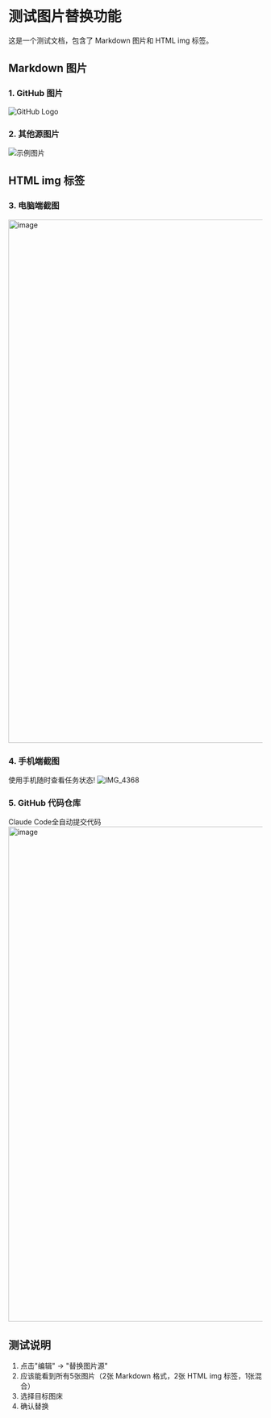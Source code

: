 # 测试图片替换功能

这是一个测试文档，包含了 Markdown 图片和 HTML img 标签。

## Markdown 图片

### 1. GitHub 图片

![GitHub Logo](https://github.githubassets.com/images/modules/logos_page/GitHub-Mark.png)

### 2. 其他源图片

![示例图片](https://via.placeholder.com/150)

## HTML img 标签

### 3. 电脑端截图

<img width="1038" alt="image" src="https://github.com/user-attachments/assets/b949ce8b-304b-4781-9795-0d6143361ba2" />

### 4. 手机端截图

使用手机随时查看任务状态!
![IMG_4368](https://github.com/user-attachments/assets/0a48a98a-5a05-4539-9b33-e07660324221)

### 5. GitHub 代码仓库

Claude Code全自动提交代码
<img width="982" alt="image" src="https://github.com/user-attachments/assets/22291486-973c-4e12-85c9-f70c7bf1b671" />

## 测试说明

1. 点击"编辑" → "替换图片源"
2. 应该能看到所有5张图片（2张 Markdown 格式，2张 HTML img 标签，1张混合）
3. 选择目标图床
4. 确认替换
